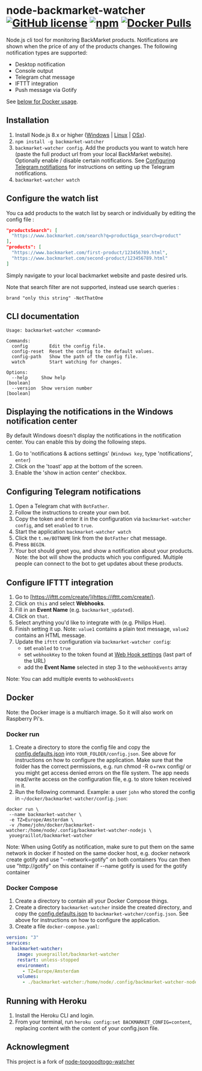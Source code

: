 # node-backmarket-watcher [![GitHub license](https://img.shields.io/github/license/youegraillot/node-backmarket-watcher)](https://github.com/youegraillot/node-backmarket-watcher/blob/master/LICENSE) [![npm](https://img.shields.io/npm/v/backmarket-watcher)](https://www.npmjs.com/package/backmarket-watcher) [![Docker Pulls](https://img.shields.io/docker/pulls/youegraillot/backmarket-watcher)](https://hub.docker.com/r/youegraillot/backmarket-watcher)

Node.js cli tool for monitoring BackMarket products. Notifications are shown when the price of any of the products changes. The following notification types are supported:

- Desktop notification
- Console output
- Telegram chat message
- IFTTT integration
- Push message via Gotify

See [below for Docker usage](#docker).

## Installation

1. Install Node.js 8.x or higher ([Windows](https://nodejs.org/en/download/current/) | [Linux](https://github.com/nodesource/distributions#debinstall) | [OSx](https://nodejs.org/en/download/current/)).
2. `npm install -g backmarket-watcher`
3. `backmarket-watcher config`. Add the products you want to watch here (paste the full product url from your local BackMarket website). Optionally enable / disable certain notifications. See [Configuring Telegram notifiations](#configuring-telegram-notifiations) for instructions on setting up the Telegram notifications.
4. `backmarket-watcher watch`

## Configure the watch list

You ca add products to the watch list by search or individually by editing the config file :

```json
"productsSearch": [
  "https://www.backmarket.com/search?q=product&ga_search=product"
],
"products": [
  "https://www.backmarket.com/first-product/123456789.html",
  "https://www.backmarket.com/second-product/123456789.html"
]
```

Simply navigate to your local backmarket website and paste desired urls.

Note that search filter are not supported, instead use search queries :

```
brand "only this string" -NotThatOne
```

## CLI documentation

```
Usage: backmarket-watcher <command>

Commands:
  config        Edit the config file.
  config-reset  Reset the config to the default values.
  config-path   Show the path of the config file.
  watch         Start watching for changes.

Options:
  --help     Show help                                                 [boolean]
  --version  Show version number                                       [boolean]
```

## Displaying the notifications in the Windows notification center

By default Windows doesn't display the notifications in the notification center. You can enable this by doing the following steps.

1. Go to 'notifications & actions settings' (`Windows key`, type 'notifications', `enter`)
2. Click on the 'toast' app at the bottom of the screen.
3. Enable the 'show in action center' checkbox.

## Configuring Telegram notifications

1. Open a Telegram chat with `BotFather`.
2. Follow the instructions to create your own bot.
3. Copy the token and enter it in the configuration via `backmarket-watcher config`, and set `enabled` to `true`.
4. Start the application `backmarket-watcher watch`
5. Click the `t.me/BOTNAME` link from the `BotFather` chat message.
6. Press `BEGIN`.
7. Your bot should greet you, and show a notification about your products. Note: the bot will show the products which you configured. Multiple people can connect to the bot to get updates about these products.

## Configure IFTTT integration

1. Go to [https://ifttt.com/create/](https://ifttt.com/create/).
2. Click on `this` and select **Webhooks**.
3. Fill in an **Event Name** (e.g. `backmarket_updated`).
4. Click on `that`.
5. Select anything you'd like to integrate with (e.g. Philips Hue).
6. Finish setting it up. Note: `value1` contains a plain text message, `value2` contains an HTML message.
7. Update the `ifttt` configuration via `backmarket-watcher config`:
   - set `enabled` to `true`
   - set `webhookKey` to the token found at [Web Hook settings](https://ifttt.com/services/maker_webhooks/settings) (last part of the URL)
   - add the **Event Name** selected in step 3 to the `webhookEvents` array

Note: You can add multiple events to `webhookEvents`

## Docker

Note: the Docker image is a multiarch image. So it will also work on Raspberry Pi's.

### Docker run

1. Create a directory to store the config file and copy the [config.defaults.json](https://github.com/youegraillot/node-backmarket-watcher/blob/master/config.defaults.json) into `YOUR_FOLDER/config.json`. See above for instructions on how to configure the application. Make sure that the folder has the correct permissions, e.g. run chmod -R o+rwx config/ or you might get access denied errors on the file system. The app needs read/write access on the configuration file, e.g. to store token received in it.
2. Run the following command. Example: a user `john` who stored the config in `~/docker/backmarket-watcher/config.json`:

```
docker run \
 --name backmarket-watcher \
 -e TZ=Europe/Amsterdam \
 -v /home/john/docker/backmarket-watcher:/home/node/.config/backmarket-watcher-nodejs \
 youegraillot/backmarket-watcher
```

Note: When using Gotify as notification, make sure to put them on the same network in docker if hosted on the same docker host, e.g.
docker network create gotify
and use "--network=gotify" on both containers
You can then use "http://gotify" on this container if --name gotify is used for the gotify container

### Docker Compose

1. Create a directory to contain all your Docker Compose things.
2. Create a directory `backmarket-watcher` inside the created directory, and copy the [config.defaults.json](https://github.com/youegraillot/node-backmarket-watcher/blob/master/config.defaults.json) to `backmarket-watcher/config.json`. See above for instructions on how to configure the application.
3. Create a file `docker-compose.yaml`:

```yaml
version: "3"
services:
  backmarket-watcher:
    image: youegraillot/backmarket-watcher
    restart: unless-stopped
    environment:
      - TZ=Europe/Amsterdam
    volumes:
      - ./backmarket-watcher:/home/node/.config/backmarket-watcher-nodejs
```

## Running with Heroku

1. Install the Heroku CLI and login.
2. From your terminal, run `heroku config:set BACKMARKET_CONFIG=content`, replacing content with the content of your config.json file.

## Acknowlegment

This project is a fork of [node-toogoodtogo-watcher](https://github.com/marklagendijk/node-toogoodtogo-watcher)

